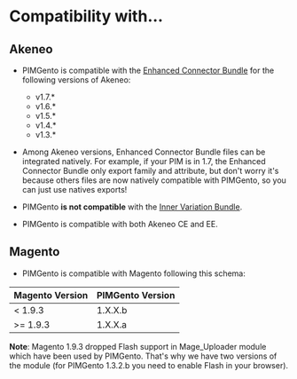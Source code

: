 Compatibility with...
=====================

Akeneo
------

* PIMGento is compatible with the [Enhanced Connector Bundle](https://github.com/akeneo-labs/EnhancedConnectorBundle) for the following versions of Akeneo:
    + v1.7.*
    + v1.6.*
    + v1.5.*
    + v1.4.*
    + v1.3.*


* Among Akeneo versions, Enhanced Connector Bundle files can be integrated natively. For example, if your PIM is in 1.7, the Enhanced Connector Bundle only export family and attribute, but don't worry it's because others files are now natively compatible with PIMGento, so you can just use natives exports!

* PIMGento **is not compatible** with the [Inner Variation Bundle](https://marketplace.akeneo.com/package/inner-variation-bundle-ee-only).

* PIMGento is compatible with both Akeneo CE and EE.

Magento
-------

* PIMGento is compatible with Magento following this schema:

| Magento Version | PIMGento Version |
|-----------------|------------------|
| < 1.9.3         | 1.X.X.b          |
| >= 1.9.3        | 1.X.X.a          |

__Note__: Magento 1.9.3 dropped Flash support in Mage_Uploader module which have been used by PIMGento. That's why we have two versions of the module (for PIMGento 1.3.2.b you need to enable Flash in your browser).
